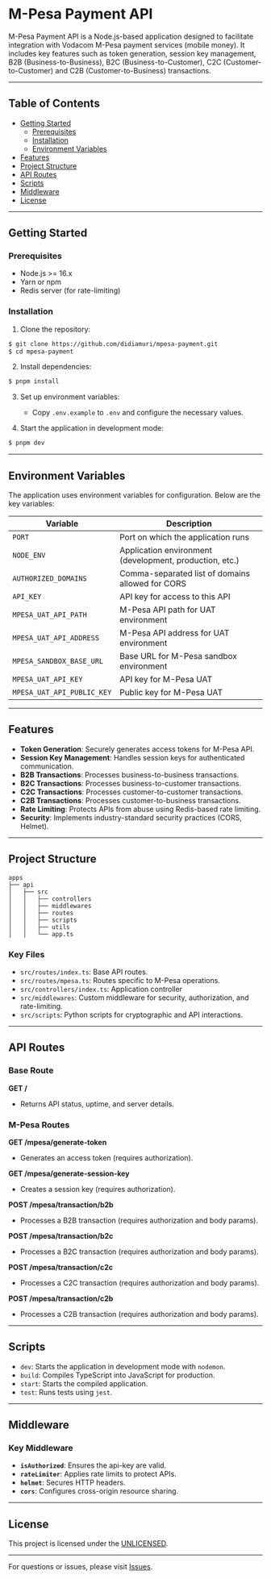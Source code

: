# M-Pesa Payment API

M-Pesa Payment API is a Node.js-based application designed to facilitate integration with Vodacom M-Pesa payment services (mobile money). It includes key features such as token generation, session key management, B2B (Business-to-Business), B2C (Business-to-Customer), C2C (Customer-to-Customer) and C2B (Customer-to-Business) transactions.

---

## Table of Contents
- [Getting Started](#getting-started)
    - [Prerequisites](#prerequisites)
    - [Installation](#installation)
    - [Environment Variables](#environment-variables)
- [Features](#features)
- [Project Structure](#project-structure)
- [API Routes](#api-routes)
- [Scripts](#scripts)
- [Middleware](#middleware)
- [License](#license)

---

## Getting Started

### Prerequisites
- Node.js >= 16.x
- Yarn or npm
- Redis server (for rate-limiting)

### Installation

1. Clone the repository:
```bash
$ git clone https://github.com/didiamuri/mpesa-payment.git
$ cd mpesa-payment
```

2. Install dependencies:
```bash
$ pnpm install
```

3. Set up environment variables:
    - Copy `.env.example` to `.env` and configure the necessary values.

4. Start the application in development mode:
```bash
$ pnpm dev
```

---

## Environment Variables

The application uses environment variables for configuration. Below are the key variables:

| Variable                      | Description                                           |
|-------------------------------|-------------------------------------------------------|
| `PORT`                        | Port on which the application runs                    |
| `NODE_ENV`                    | Application environment (development, production, etc.) |
| `AUTHORIZED_DOMAINS`          | Comma-separated list of domains allowed for CORS      |
| `API_KEY`                     | API key for access to this API                        |
| `MPESA_UAT_API_PATH`          | M-Pesa API path for UAT environment                   |
| `MPESA_UAT_API_ADDRESS`       | M-Pesa API address for UAT environment                |
| `MPESA_SANDBOX_BASE_URL`      | Base URL for M-Pesa sandbox environment               |
| `MPESA_UAT_API_KEY`           | API key for M-Pesa UAT                                |
| `MPESA_UAT_API_PUBLIC_KEY`    | Public key for M-Pesa UAT                             |

---

## Features

- **Token Generation**: Securely generates access tokens for M-Pesa API.
- **Session Key Management**: Handles session keys for authenticated communication.
- **B2B Transactions**: Processes business-to-business transactions.
- **B2C Transactions**: Processes business-to-customer transactions.
- **C2C Transactions**: Processes customer-to-customer transactions.
- **C2B Transactions**: Processes customer-to-business transactions.
- **Rate Limiting**: Protects APIs from abuse using Redis-based rate limiting.
- **Security**: Implements industry-standard security practices (CORS, Helmet).

---

## Project Structure
```
apps
├── api
│   ├── src
│   │   ├── controllers
│   │   ├── middlewares
│   │   ├── routes
│   │   ├── scripts
│   │   ├── utils
│   │   └── app.ts
```

### Key Files
- `src/routes/index.ts`: Base API routes.
- `src/routes/mpesa.ts`: Routes specific to M-Pesa operations.
- `src/controllers/index.ts`: Application controller
- `src/middlewares`: Custom middleware for security, authorization, and rate-limiting.
- `src/scripts`: Python scripts for cryptographic and API interactions.

---

## API Routes

### Base Route
**GET /**
- Returns API status, uptime, and server details.

### M-Pesa Routes
**GET /mpesa/generate-token**
- Generates an access token (requires authorization).

**GET /mpesa/generate-session-key**
- Creates a session key (requires authorization).

**POST /mpesa/transaction/b2b**
- Processes a B2B transaction (requires authorization and body params).

**POST /mpesa/transaction/b2c**
- Processes a B2C transaction (requires authorization and body params).

**POST /mpesa/transaction/c2c**
- Processes a C2C transaction (requires authorization and body params).

**POST /mpesa/transaction/c2b**
- Processes a C2B transaction (requires authorization and body params).

---

## Scripts

- `dev`: Starts the application in development mode with `nodemon`.
- `build`: Compiles TypeScript into JavaScript for production.
- `start`: Starts the compiled application.
- `test`: Runs tests using `jest`.

---

## Middleware

### Key Middleware
- **`isAuthorized`**: Ensures the api-key are valid.
- **`rateLimiter`**: Applies rate limits to protect APIs.
- **`helmet`**: Secures HTTP headers.
- **`cors`**: Configures cross-origin resource sharing.

---

## License

This project is licensed under the [UNLICENSED](LICENSE).

---

For questions or issues, please visit [Issues](https://github.com/didiamuri/mpesa-payment/issues).

